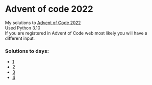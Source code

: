 # Advent of code 2022
My solutions to [Advent of Code 2022](https://adventofcode.com/2022)  
Used Python 3.10  
If you are registered in Advent of Code web most likely you will have a different input.  

### Solutions to days:
- [1](https://adventofcode.com/2022/day/1)
- [2](https://adventofcode.com/2022/day/2)
- [3](https://adventofcode.com/2022/day/3)
- [4](https://adventofcode.com/2022/day/4)